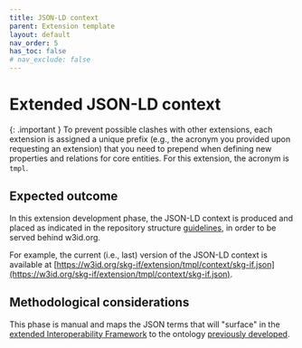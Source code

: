 ```yaml
---
title: JSON-LD context
parent: Extension template
layout: default
nav_order: 5
has_toc: false
# nav_exclude: false
---
```


# Extended JSON-LD context

{: .important }
To prevent possible clashes with other extensions, each extension is assigned a unique prefix (e.g., the acronym you provided upon requesting an extension) that you need to prepend when defining new properties and relations for core entities. For this extension, the acronym is `tmpl`.

## Expected outcome
In this extension development phase, the JSON-LD context is produced and placed as indicated in the repository structure [guidelines](../structure), in order to be served behind w3id.org.

For example, the current (i.e., last) version of the JSON-LD context is available at [https://w3id.org/skg-if/extension/tmpl/context/skg-if.json](https://w3id.org/skg-if/extension/tmpl/context/skg-if.json).


## Methodological considerations
This phase is manual and maps the JSON terms that will "surface" in the [extended Interoperability Framework](../extended-interoperability-framework) to the ontology [previously developed](../data-model).